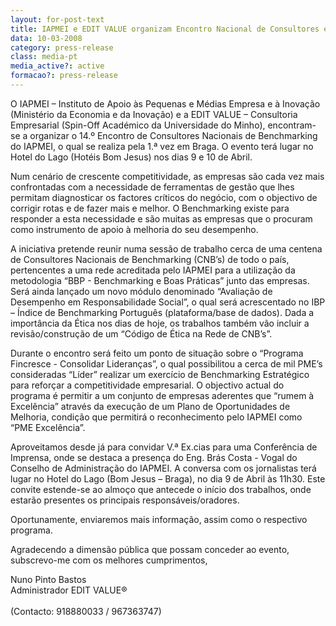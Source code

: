 ```yaml
---
layout: for-post-text
title: IAPMEI e EDIT VALUE organizam Encontro Nacional de Consultores em Braga
data: 10-03-2008
category: press-release
class: media-pt
media_active?: active
formacao?: press-release
--- 
```

  
O IAPMEI – Instituto de Apoio às Pequenas e Médias Empresa e à Inovação (Ministério da Economia e da Inovação) e a EDIT VALUE – Consultoria Empresarial (Spin-Off Académico da Universidade do Minho), encontram-se a organizar o 14.º Encontro de Consultores Nacionais de Benchmarking do IAPMEI, o qual se realiza pela 1.ª vez em Braga. O evento terá lugar no Hotel do Lago (Hotéis Bom Jesus) nos dias 9 e 10 de Abril.
 
Num cenário de crescente competitividade, as empresas são cada vez mais confrontadas com a necessidade de ferramentas de gestão que lhes permitam diagnosticar os factores críticos do negócio, com o objectivo de corrigir rotas e de fazer mais e melhor. O Benchmarking existe para responder a esta necessidade e são muitas as empresas que o procuram como instrumento de apoio à melhoria do seu desempenho.
 
A iniciativa pretende reunir numa sessão de trabalho cerca de uma centena de Consultores Nacionais de Benchmarking (CNB’s) de todo o país, pertencentes a uma rede acreditada pelo IAPMEI para a utilização da metodologia “BBP - Benchmarking e Boas Práticas” junto das empresas. Será ainda lançado um novo módulo denominado “Avaliação de Desempenho em Responsabilidade Social”, o qual será acrescentado no IBP – Índice de Benchmarking Português (plataforma/base de dados). Dada a importância da Ética nos dias de hoje, os trabalhos também vão incluir a revisão/construção de um “Código de Ética na Rede de CNB’s”.
 
Durante o encontro será feito um ponto de situação sobre o “Programa Fincresce - Consolidar Lideranças”, o qual possibilitou a cerca de mil PME’s consideradas “Líder” realizar um exercício de Benchmarking Estratégico para reforçar a competitividade empresarial. O objectivo actual do programa é permitir a um conjunto de empresas aderentes que “rumem à Excelência” através da execução de um Plano de Oportunidades de Melhoria, condição que permitirá o reconhecimento pelo IAPMEI como “PME Excelência”.
 
Aproveitamos desde já para convidar V.ª Ex.cias para uma Conferência de Imprensa, onde se destaca a presença do Eng. Brás Costa - Vogal do Conselho de Administração do IAPMEI. A conversa com os jornalistas terá lugar no Hotel do Lago (Bom Jesus – Braga), no dia 9 de Abril às 11h30. Este convite estende-se ao almoço que antecede o início dos trabalhos, onde estarão presentes os principais responsáveis/oradores.
 
Oportunamente, enviaremos mais informação, assim como o respectivo programa.
 
Agradecendo a dimensão pública que possam conceder ao evento, subscrevo-me com os melhores cumprimentos,
 
Nuno Pinto Bastos<br>
Administrador EDIT VALUE®<br><br>
(Contacto: 918880033 / 967363747)